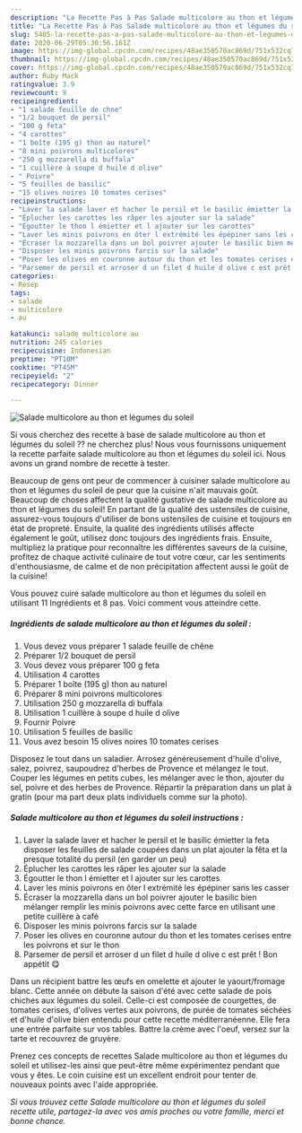 ```yaml
---
description: "La Recette Pas à Pas Salade multicolore au thon et légumes du soleil"
title: "La Recette Pas à Pas Salade multicolore au thon et légumes du soleil"
slug: 5405-la-recette-pas-a-pas-salade-multicolore-au-thon-et-legumes-du-soleil
date: 2020-06-29T05:30:56.161Z
image: https://img-global.cpcdn.com/recipes/48ae350570ac869d/751x532cq70/salade-multicolore-au-thon-et-legumes-du-soleil-photo-principale-de-la-recette.jpg
thumbnail: https://img-global.cpcdn.com/recipes/48ae350570ac869d/751x532cq70/salade-multicolore-au-thon-et-legumes-du-soleil-photo-principale-de-la-recette.jpg
cover: https://img-global.cpcdn.com/recipes/48ae350570ac869d/751x532cq70/salade-multicolore-au-thon-et-legumes-du-soleil-photo-principale-de-la-recette.jpg
author: Ruby Mack
ratingvalue: 3.9
reviewcount: 9
recipeingredient:
- "1 salade feuille de chne"
- "1/2 bouquet de persil"
- "100 g feta"
- "4 carottes"
- "1 boîte (195 g) thon au naturel"
- "8 mini poivrons multicolores"
- "250 g mozzarella di buffala"
- "1 cuillère à soupe d huile d olive"
- " Poivre"
- "5 feuilles de basilic"
- "15 olives noires 10 tomates cerises"
recipeinstructions:
- "Laver la salade laver et hacher le persil et le basilic émietter la feta disposer les feuilles de salade coupées dans un plat ajouter la fêta et la presque totalité du persil (en garder un peu)"
- "Éplucher les carottes les râper les ajouter sur la salade"
- "Égoutter le thon l émietter et l ajouter sur les carottes"
- "Laver les minis poivrons en ôter l extrémité les épépiner sans les casser"
- "Écraser la mozzarella dans un bol poivrer ajouter le basilic bien mélanger remplir les minis poivrons avec cette farce en utilisant une petite cuillère à café"
- "Disposer les minis poivrons farcis sur la salade"
- "Poser les olives en couronne autour du thon et les tomates cerises entre les poivrons et sur le thon"
- "Parsemer de persil et arroser d un filet d huile d olive c est prêt ! Bon appétit 😋"
categories:
- Resep
tags:
- salade
- multicolore
- au

katakunci: salade multicolore au 
nutrition: 245 calories
recipecuisine: Indonesian
preptime: "PT10M"
cooktime: "PT45M"
recipeyield: "2"
recipecategory: Dinner

---
```



![Salade multicolore au thon et légumes du soleil](https://img-global.cpcdn.com/recipes/48ae350570ac869d/751x532cq70/salade-multicolore-au-thon-et-legumes-du-soleil-photo-principale-de-la-recette.jpg)

Si vous cherchez des recette à base de salade multicolore au thon et légumes du soleil ?? ne cherchez plus! Nous vous fournissons uniquement la recette parfaite salade multicolore au thon et légumes du soleil ici. Nous avons un grand nombre de recette à tester.

Beaucoup de gens ont peur de commencer à cuisiner salade multicolore au thon et légumes du soleil de peur que la cuisine n'ait mauvais goût. Beaucoup de choses affectent la qualité gustative de salade multicolore au thon et légumes du soleil! En partant de la qualité des ustensiles de cuisine, assurez-vous toujours d'utiliser de bons ustensiles de cuisine et toujours en état de propreté. Ensuite, la qualité des ingrédients utilisés affecte également le goût, utilisez donc toujours des ingrédients frais. Ensuite, multipliez la pratique pour reconnaître les différentes saveurs de la cuisine, profitez de chaque activité culinaire de tout votre cœur, car les sentiments d'enthousiasme, de calme et de non précipitation affectent aussi le goût de la cuisine!

<!--inarticleads1-->

Vous pouvez cuire salade multicolore au thon et légumes du soleil en utilisant 11 Ingrédients et 8 pas. Voici comment vous atteindre cette.

##### Ingrédients de salade multicolore au thon et légumes du soleil :

1. Vous devez vous préparer 1 salade feuille de chêne
1. Préparer 1/2 bouquet de persil
1. Vous devez vous préparer 100 g feta
1. Utilisation 4 carottes
1. Préparer 1 boîte (195 g) thon au naturel
1. Préparer 8 mini poivrons multicolores
1. Utilisation 250 g mozzarella di buffala
1. Utilisation 1 cuillère à soupe d huile d olive
1. Fournir  Poivre
1. Utilisation 5 feuilles de basilic
1. Vous avez besoin 15 olives noires 10 tomates cerises


Disposez le tout dans un saladier. Arrosez généreusement d&#39;huile d&#39;olive, salez, poivrez, saupoudrez d&#39;herbes de Provence et mélangez le tout. Couper les légumes en petits cubes, les mélanger avec le thon, ajouter du sel, poivre et des herbes de Provence. Répartir la préparation dans un plat à gratin (pour ma part deux plats individuels comme sur la photo). 

<!--inarticleads2-->

##### Salade multicolore au thon et légumes du soleil instructions :

1. Laver la salade laver et hacher le persil et le basilic émietter la feta disposer les feuilles de salade coupées dans un plat ajouter la fêta et la presque totalité du persil (en garder un peu)
1. Éplucher les carottes les râper les ajouter sur la salade
1. Égoutter le thon l émietter et l ajouter sur les carottes
1. Laver les minis poivrons en ôter l extrémité les épépiner sans les casser
1. Écraser la mozzarella dans un bol poivrer ajouter le basilic bien mélanger remplir les minis poivrons avec cette farce en utilisant une petite cuillère à café
1. Disposer les minis poivrons farcis sur la salade
1. Poser les olives en couronne autour du thon et les tomates cerises entre les poivrons et sur le thon
1. Parsemer de persil et arroser d un filet d huile d olive c est prêt ! Bon appétit 😋


Dans un récipient battre les œufs en omelette et ajouter le yaourt/fromage blanc. Cette année on débute la saison d&#39;été avec cette salade de pois chiches aux légumes du soleil. Celle-ci est composée de courgettes, de tomates cerises, d&#39;olives vertes aux poivrons, de purée de tomates séchées et d&#39;huile d&#39;olive bien entendu pour cette recette méditerranéenne. Elle fera une entrée parfaite sur vos tables. Battre la crème avec l&#39;oeuf, versez sur la tarte et recouvrez de gruyère. 

<!--inarticleads1-->

<p>
Prenez ces concepts de recettes Salade multicolore au thon et légumes du soleil et utilisez-les ainsi que peut-être même expérimentez pendant que vous y êtes. Le coin cuisine est un excellent endroit pour tenter de nouveaux points avec l'aide appropriée.
</p>

<p>
<i>Si vous trouvez cette Salade multicolore au thon et légumes du soleil recette utile, partagez-la avec vos amis proches ou votre famille, merci et bonne chance.</i>
</p>
